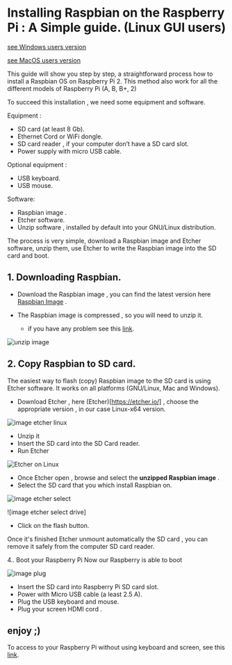 # Installing Raspbian on the Raspberry Pi : A Simple guide. (Linux GUI users)

[see Windows users version]()

[see MacOS users version]()

This guide will show you step by step, a straightforward process how to install a Raspbian OS  on
Raspberry Pi 2. This method also work for all the different models of Raspberry Pi (A, B, B+, 2)


To succeed this installation , we need some equipment and software.

Equipment :

 - SD card (at least 8 Gb).
 - Ethernet Cord or WiFi dongle.
 - SD card reader , if your computer don’t have a SD card slot.
 - Power supply with micro USB cable.

Optional equipment :
 - USB keyboard.
 - USB mouse.

Software:
 - Raspbian image .
 - Etcher software.
 - Unzip software , installed by default into your GNU/Linux distribution.

The process is very simple, download a Raspbian image and Etcher software, unzip them,
use Etcher to write the Raspbian image into the SD card  and boot.


## 1. Downloading Raspbian.

  - Download the Raspbian image ,  you can find the latest version here [Raspbian Image](https://www.raspberrypi.org/downloads/raspbian/) .

  - The Raspbian image is compressed , so you will need to unzip it.
    * if you have any problem see this [link]().

![unzip image](iot.apps/doc/img/)

## 2. Copy Raspbian  to SD card.

The easiest way to flash (copy) Raspbian image to the SD card is using  Etcher software. It works on
all platforms (GNU/Linux, Mac and Windows).

  - Download Etcher , here (Etcher)[https://etcher.io/] , choose the appropriate  version , in our case Linux-x64 version.

![image etcher linux]()

  - Unzip it
  - Insert the SD card into the SD Card reader.
  - Run Etcher

![Etcher on Linux]()

  - Once Etcher open , browse and select the **unzipped Raspbian image** .
  - Select the SD card that you which install Raspbian on.

![image etcher select]()

![image etcher select drive]

  - Click on the flash button.

Once it's finished  Etcher unmount automatically the SD card   , you can  remove it safely  from the computer
SD card reader.

4.. Boot your Raspberry Pi
Now our Raspberry is able to boot

![image plug ]()

- Insert the SD card into Raspberry Pi SD card slot.
- Power with Micro USB cable (a least 2.5 A).
- Plug the USB keyboard and mouse.
- Plug your screen  HDMI cord .

 enjoy  ;)
---

To access to your Raspberry Pi without using keyboard and screen, see this [link]().
